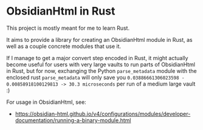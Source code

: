 # ObsidianHtml in Rust
This project is mostly meant for me to learn Rust.

It aims to provide a library for creating an ObsidianHtml module in Rust, as well as a couple concrete modules that use it.

If I manage to get a major convert step encoded in Rust, it might actually become useful for users with very large vaults 
to run parts of ObsidianHtml in Rust, but for now, exchanging the Python `parse_metadata` module with the enclosed rust `parse_metadata` will only save you `0.03886661306023598 - 0.00858918100129813 -> 30.3 microseconds` per run of a medium large vault :)

For usage in ObsidianHtml, see:
- https://obsidian-html.github.io/v4/configurations/modules/developer-documentation/running-a-binary-module.html
